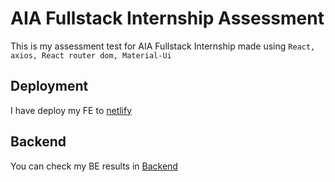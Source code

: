 # AIA Fullstack Internship Assessment

This is my assessment test for AIA Fullstack Internship made using `React, axios, React router dom, Material-Ui`

## Deployment

I have deploy my FE to [netlify](https://ckrilf.netlify.app/)

## Backend

You can check my BE results in [Backend](https://github.com/arb712/ckrilf-server)
